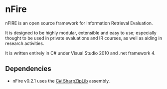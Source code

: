 nFire
=====

nFIRE is an open source framework for Information Retrieval Evaluation.

It is designed to be highly modular, extensible and easy to use; especially thought to be used in private evaluations and IR courses, as well as aiding in research activities.

It is written entirely in C# under Visual Studio 2010 and .net framework 4.

Dependencies
------------

* nFire v0.2.1 uses the [C# SharpZipLib](http://www.icsharpcode.net/opensource/sharpziplib/) assembly.
